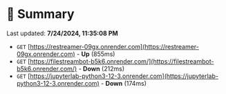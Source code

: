 # 📖 Summary
Last updated: **7/24/2024, 11:35:08 PM**

- `GET` [https://restreamer-09gx.onrender.com](https://restreamer-09gx.onrender.com) - **Up** (855ms)
- `GET` [https://filestreambot-b5k6.onrender.com/](https://filestreambot-b5k6.onrender.com/) - **Down** (212ms)
- `GET` [https://jupyterlab-python3-12-3.onrender.com](https://jupyterlab-python3-12-3.onrender.com) - **Down** (174ms)

